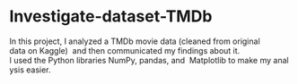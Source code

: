 # Investigate-dataset-TMDb
In this project, I analyzed a TMDb movie data (cleaned from original data on Kaggle)  and then communicated my findings about it. 
I used the Python libraries NumPy, pandas, and  Matplotlib to make my analysis easier.
